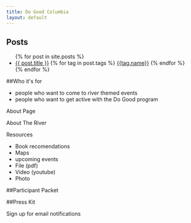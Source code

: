 ```yaml
---
title: Do Good Columbia
layout: default
---
```


<section class="hero"></section>
<section class="what-it-is"></section>

<h2>Posts</h2>
<ul>
  {% for post in site.posts %}
    <li>
      <a href="{{ post.url }}">{{ post.title }}</a>
      {% for tag in post.tags %}
        <a href="{{tag.url}}">{{tag.name}}</a>
      {% endfor %}
    </li>
  {% endfor %}
</ul>

##Who it's for
 - people who want to come to river themed events
 - people who want to get active with the Do Good program

About Page

About The River

Resources
 - Book recomendations
 - Maps
 - upcoming events
 - File (pdf)
 - Video (youtube)
 - Photo

##Participant Packet

##Press Kit


Sign up for email notifications
